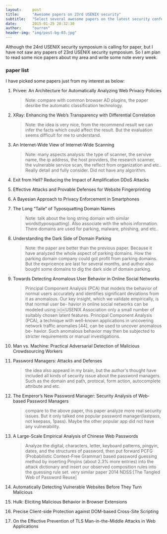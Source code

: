 ```yaml
---
layout:     post
title:      "Awesome papers on 23rd USENIX security"
subtitle:   "Select several awesome papers on the latest security conference."
date:       2015-01-25 20:32:30
author:     "ourren"
header-img: "img/post-bg-03.jpg"
---
```


Although the 24rd USENIX security symposium is calling for paper, but I have not saw any papers of 23rd USENIX security symposium. So I am plan to read some nice papers about my area and write some note every week. <!-- more -->

### paper list

I have picked some papers just from my interest as below:

1. Privee: An Architecture for Automatically Analyzing Web Privacy Policies	
	>Note: compare with common browser AD plugins, the paper desribe the automatic classification technology.
	
2. XRay: Enhancing the Web’s Transparency with Differential Correlation

	>Note: the idea is very nice, from the recommend result we can infer the facts which could affect the result. But the evaluation seems difficult for me to understand. 

3. An Internet-Wide View of Internet-Wide Scanning

	>Note: many aspects analysis: the type of scanner, the servive name, the ip address, the host providers, the research scanner, the vulnerable service scan, the reflect from organization and etc.. Really detail and fully consider. Did not have any algorithm.
	
4. Exit from Hell? Reducing the Impact of Amplification DDoS Attacks

5. Effective Attacks and Provable Defenses for Website Fingerprinting

6. A Bayesian Approach to Privacy Enforcement in Smartphones

7. The Long “Taile” of Typosquatting Domain Names

	>Note: talk about the long string domain with similar words(typosquatting). Also associate with the whois information. There domains are used for parking, malware, phishing, and etc..

8. Understanding the Dark Side of Domain Parking
	
	>Note: the paper are better than the previous paper. Because it have analyzed the whole aspect of parking domains. How the parking domain company could got profit from parking domains. But the expricence are last for several months, and author also bought some domains to dig the dark side of domain parking.

9. Towards Detecting Anomalous User Behavior in Online Social Networks

	>Principal Component Analysis (PCA) that models the behavior of normal users accurately and identifies significant deviations from it as anomalous. Our key insight, which we validate empirically, is that normal user be- havior in online social networks can be modeled using￼￼USENIX Association only a small number of suitably chosen latent features. Principal Component Analysis (PCA), a technique with well-known applications in uncovering network traffic anomalies [44], can be used to uncover anomalous be- havior. Such anomalous behavior may then be subjected to stricter requirements or manual investigations.
	
10. Man vs. Machine: Practical Adversarial Detection of Malicious Crowdsourcing Workers

11. Password Managers: Attacks and Defenses

	>the idea also appeard in my brain, but the author's thought have included all kinds of security issue about the password managers. Such as the domain and path, protocal, form action, autocomplete attribute and etc.
	
12. The Emperor’s New Password Manager: Security Analysis of Web-based Password Managers

	>compare to the above paper, this paper analyze more real security issues. But it only talked one popular password manager(lastpass, not keepass, 1pass). Maybe the other popular app did not have any vulnerability.
	
13. A Large-Scale Empirical Analysis of Chinese Web Passwords

	>Analyze the digital, characters, letter, keyboard patterns, pingyin, dates, and the structures of password, then put forward PCFG (Probabilistic Context-Free Grammar) based password guessing method by inserting Pinyins (about 2.3% more entries) into the attack dictionary and insert our observed composition rules into the guessing rule set.
	>very similar paper 2014 NDSS:[The Tangled Web of Password Reuse]

14. Automatically Detecting Vulnerable Websites Before They Turn Malicious

15. Hulk: Eliciting Malicious Behavior in Browser Extensions

16. Precise Client-side Protection against DOM-based Cross-Site Scripting

17. On the Effective Prevention of TLS Man-in-the-Middle Attacks in Web Applications
